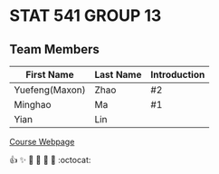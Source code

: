 
# STAT 541 GROUP 13


## Team Members

| First Name      | Last Name   | Introduction |
|-----------------|-------------|--------------|
| Yuefeng(Maxon)  | Zhao        | #2           |    
| Minghao         | Ma          | #1           |    
| Yian            | Lin         |              |     



[Course Webpage](https://stat545.stat.ubc.ca/course/)

:+1: :sparkles: :camel: :tada: :rocket: :metal: :octocat:

